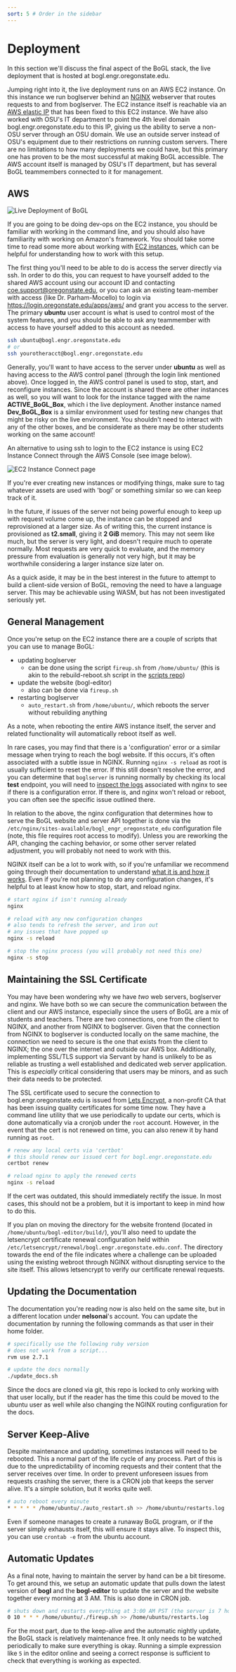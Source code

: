 ```yaml
---
sort: 5 # Order in the sidebar
---
```


# Deployment

In this section we'll discuss the final aspect of the BoGL stack, the live deployment that is hosted at bogl.engr.oregonstate.edu.

Jumping right into it, the live deployment runs on an AWS EC2 instance. On this instance we run boglserver behind an [NGINX](https://nginx.org/en/) webserver that routes requests to and from boglserver. The EC2 instance itself is reachable via an [AWS elastic IP](https://docs.aws.amazon.com/AWSEC2/latest/UserGuide/elastic-ip-addresses-eip.html) that has been fixed to this EC2 instance. We have also worked with OSU's IT department to point the 4th level domain bogl.engr.oregonstate.edu to this IP, giving us the ability to serve a non-OSU server through an OSU domain. We use an outside server instead of OSU's equipment due to their restrictions on running custom servers. There are no limitations to how many deployments we could have, but this primary one has proven to be the most successful at making BoGL accessible. The AWS account itself is managed by OSU's IT department, but has several BoGL teammembers connected to it for management.

## AWS

![Live Deployment of BoGL](../imgs/h7.jpeg "Live Deployment of BoGL")

If you are going to be doing dev-ops on the EC2 instance, you should be familiar with working in the command line, and you should also have familiarity with working on Amazon's framework. You should take some time to read some more about working with [EC2 instances](https://aws.amazon.com/ec2/getting-started/), which can be helpful for understanding how to work with this setup.

The first thing you'll need to be able to do is access the server directly via ssh. In order to do this, you can request to have yourself added to the shared AWS account using our account ID and contacting coe.support@oregonstate.edu, or you can ask an existing team-member with access (like Dr. Parham-Mocello) to login via https://login.oregonstate.edu/apps/aws/ and grant you access to the server. The primary **ubuntu** user account is what is used to control most of the system features, and you should be able to ask any teammember with access to have yourself added to this account as needed.
```bash
ssh ubuntu@bogl.engr.oregonstate.edu
# or
ssh yourotheracct@bogl.engr.oregonstate.edu
```

Generally, you'll want to have access to the server under **ubuntu** as well as having access to the AWS control panel (through the login link mentioned above). Once logged in, the AWS control panel is used to stop, start, and reconfigure instances. Since the account is shared there are other instances as well, so you will want to look for the instance tagged with the name **ACTIVE_BoGL_Box**, which i the live deployment. Another instance named **Dev_BoGL_Box** is a similar environment used for testing new changes that might be risky on the live environment. You shouldn't need to interact with any of the other boxes, and be considerate as there may be other students working on the same account!

An alternative to using ssh to login to the EC2 instance is using EC2 Instance Connect through the AWS Console (see image below).

![EC2 Instance Connect page](../imgs/ec2_instance_connect_page.png "EC2 Instance Connect page")

If you're ever creating new instances or modifying things, make sure to tag whatever assets are used with 'bogl' or something similar so we can keep track of it.

In the future, if issues of the server not being powerful enough to keep up with request volume come up, the instance can be stopped and reprovisioned at a larger size. As of writing this, the current instance is provisioned as **t2.small**, giving it **2 GiB** memory. This may not seem like much, but the server is very light, and doesn't require much to operate normally. Most requests are very quick to evaluate, and the memory pressure from evaluation is generally not very high, but it may be worthwhile considering a larger instance size later on.

As a quick aside, it may be in the best interest in the future to attempt to build a client-side version of BoGL, removing the need to have a language server. This may be achievable using WASM, but has not been investigated seriously yet.

## General Management

Once you're setup on the EC2 instance there are a couple of scripts that you can use to manage BoGL:
- updating boglserver
  - can be done using the script `fireup.sh` from `/home/ubuntu/` (this is akin to the rebuild-reboot.sh script in the [scripts repo](https://github.com/The-Code-In-Sheep-s-Clothing/bogl-deploy-scripts))
- update the website (bogl-editor)
  - also can be done via `fireup.sh`
- restarting boglserver
  - `auto_restart.sh` from `/home/ubuntu/`, which reboots the server without rebuilding anything

As a note, when rebooting the entire AWS instance itself, the server and related functionality will automatically reboot itself as well.

In rare cases, you may find that there is a 'configuration' error or a similar message when trying to reach the bogl website. If this occurs, it's often associated with a subtle issue in NGINX. Running `nginx -s reload` as root is usually sufficient to reset the error. If this still doesn't resolve the error, and you can determine that `boglserver` is running normally by checking its local **test** endpoint, you will need to [inspect the logs](https://logtail.com/tutorials/how-to-view-and-configure-nginx-access-error-logs/) associated with nginx to see if there is a configuration error. If there is, and nginx won't reload or reboot, you can often see the specific issue outlined there.

In relation to the above, the nginx configuration that determines how to serve the BoGL website and server API together is done via the `/etc/nginx/sites-available/bogl_engr_oregonstate_edu` configuration file (note, this file requires root access to modify). Unless you are reworking the API, changing the caching behavior, or some other server related adjustment, you will probably not need to work with this.

NGINX itself can be a lot to work with, so if you're unfamiliar we recommend going through their documentation to understand [what it is and how it works](https://www.nginx.com/resources/wiki/start/). Even if you're not planning to do any configuration changes, it's helpful to at least know how to stop, start, and reload nginx.
```bash
# start nginx if isn't running already
nginx

# reload with any new configuration changes
# also tends to refresh the server, and iron out
# any issues that have popped up
nginx -s reload

# stop the nginx process (you will probably not need this one)
nginx -s stop
```

## Maintaining the SSL Certificate

You may have been wondering why we have *two* web servers, boglserver and nginx. We have both so we can secure the communication between the client and our AWS instance, especially since the users of BoGL are a mix of students and teachers. There are two connections, one from the client to NGINX, and another from NGINX to boglserver. Given that the connection from NGINX to boglserver is conducted locally on the same machine, the connection we need to secure is the one that exists from the client to NGINX; the one over the internet and outside our AWS box. Additionally, implementing SSL/TLS support via Servant by hand is unlikely to be as reliable as trusting a well established and dedicated web server application. This is *especially* critical considering that users may be minors, and as such their data needs to be protected.

The SSL certificate used to secure the connection to bogl.engr.oregonstate.edu is issued from [Lets Encrypt](https://letsencrypt.org/), a non-profit CA that has been issuing quality certificates for some time now. They have a command line utility that we use periodically to update our certs, which is done automatically via a cronjob under the `root` account. However, in the event that the cert is not renewed on time, you can also renew it by hand running as `root`.
```bash
# renew any local certs via 'certbot'
# this should renew our issued cert for bogl.engr.oregonstate.edu
certbot renew

# reload nginx to apply the renewed certs
nginx -s reload
```
If the cert was outdated, this should immediately rectify the issue. In most cases, this should not be a problem, but it is important to keep in mind how to do this.

If you plan on moving the directory for the website frontend (located in `/home/ubuntu/bogl-editor/build/`), you'll also need to update the letsencrypt certificate renewal configuration held within `/etc/letsencrypt/renewal/bogl.engr.oregonstate.edu.conf`. The directory towards the end of the file indicates where a challenge can be uploaded using the existing webroot through NGINX without disrupting service to the site itself. This allows letsencrypt to verify our certificate renewal requests.

## Updating the Documentation

The documentation you're reading now is also held on the same site, but in a different location under **nelsonai**'s account. You can update the documentation by running the following commands as that user in their home folder.
```bash
# specifically use the following ruby version
# does not work from a script...
rvm use 2.7.1

# update the docs normally
./update_docs.sh
```

Since the docs are cloned via git, this repo is locked to only working with that user locally, but if the reader has the time this could be moved to the ubuntu user as well while also changing the NGINX routing configuration for the docs.

## Server Keep-Alive

Despite maintenance and updating, sometimes instances will need to be rebooted. This a normal part of the life cycle of any process. Part of this is due to the unpredictability of incoming requests and their content that the server receives over time. In order to prevent unforeseen issues from requests crashing the server, there is a CRON job that keeps the server alive. It's a simple solution, but it works quite well.
```bash
# auto reboot every minute
* * * * * /home/ubuntu/./auto_restart.sh >> /home/ubuntu/restarts.log
```
Even if someone manages to create a runaway BoGL program, or if the server simply exhausts itself, this will ensure it stays alive. To inspect this, you can use `crontab -e` from the ubuntu account.

## Automatic Updates

As a final note, having to maintain the server by hand can be a bit tiresome. To get around this, we setup an automatic update that pulls down the latest version of **bogl** and the **bogl-editor** to update the server and the website together every morning at 3 AM. This is also done in CRON job.
```bash
# shuts down and restarts everything at 3:00 AM PST (the server is 7 hours ahead PST), allows new updates to reach the server
0 10 * * * /home/ubuntu/./fireup.sh >> /home/ubuntu/restarts.log
```
For the most part, due to the keep-alive and the automatic nightly update, the BoGL stack is relatively maintenance free. It only needs to be watched periodically to make sure everything is okay. Running a simple expression like `5` in the editor online and seeing a correct response is sufficient to check that everything is working as expected.
